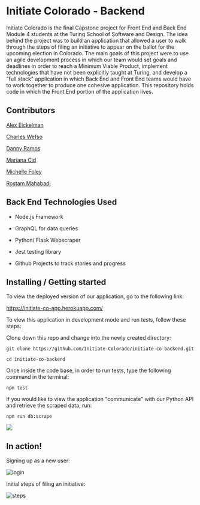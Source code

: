 # Initiate Colorado - Backend

Initiate Colorado is the final Capstone project for Front End  and Back End Module 4 students at the Turing School of Software and Design. The idea behind the project was to build an application that allowed a user to walk through the steps of filing an initiative to appear on the ballot for the upcoming election in Colorado. The main goals of this project were to use an agile development process in which our team would set goals and deadlines in order to reach a Minimum Viable Product, implement technologies that have not been explicitly taught at Turing, and develop a "full stack" application in which Back End and Front End teams would have to work together to produce one cohesive application. This repository holds code in which the Front End portion of the application lives.  

## Contributors

[Alex Eickelman](https://github.com/Aeickelman40)

[Charles Wefso](https://github.com/cwefso)

[Danny Ramos](https://github.com/muydanny)

[Mariana Cid](https://github.com/Mariana-21)

[Michelle Foley](https://github.com/foleymichelle9)

[Rostam Mahabadi](https://github.com/Rostammahabadi)

## Back End Technologies Used

- Node.js Framework

- GraphQL for data queries 

- Python/ Flask Webscraper

- Jest testing library

- Github Projects to track stories and progress


## Installing / Getting started

To view the deployed version of our application, go to the following link:

https://initiate-co-app.herokuapp.com/

To view this application in development mode and run tests, follow these steps:


Clone down this repo and change into the newly created directory:

```
git clone https://github.com/Initiate-Colorado/initiate-co-backend.git

cd initiate-co-backend
```
Once inside the code base, in order to run tests, type the following command in the terminal:

```
npm test
```

If you would like to view the application "communicate" with our Python API and retrieve the scraped data, run:

```
npm run db:scrape
```

![](https://drive.google.com/drive/u/0/my-drive)


## In action!

Signing up as a new user:

![login](https://user-images.githubusercontent.com/57731927/93401380-4b68aa00-f83f-11ea-876c-f2707f12abcd.gif)

Initial steps of filing an initiative:

![steps](https://user-images.githubusercontent.com/57731927/93401754-2de81000-f840-11ea-8052-7c79a33d87be.gif)
